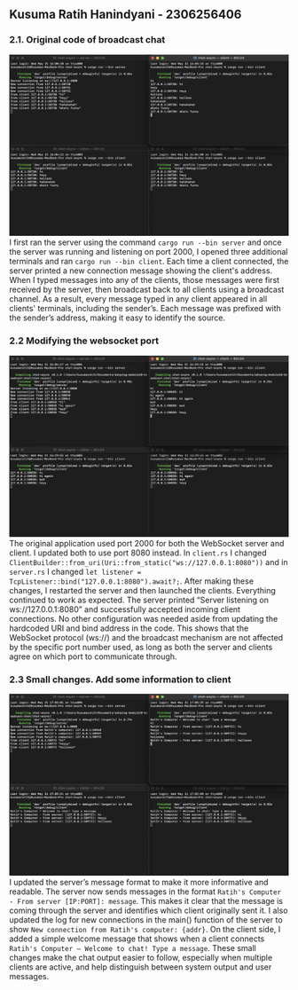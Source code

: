## Kusuma Ratih Hanindyani - 2306256406

### 2.1. Original code of broadcast chat
![](images/broadcast1.png)
I first ran the server using the command `cargo run --bin server` and once the server was running and listening on port 2000, I opened three additional terminals and ran `cargo run --bin client`.
Each time a client connected, the server printed a new connection message showing the client's address. 
When I typed messages into any of the clients, those messages were first received by the server, then broadcast back to all clients using a broadcast channel. 
As a result, every message typed in any client appeared in all clients' terminals, including the sender’s. 
Each message was prefixed with the sender’s address, making it easy to identify the source.

### 2.2 Modifying the websocket port
![](images/broadcast2.png)
The original application used port 2000 for both the WebSocket server and client. 
I updated both to use port 8080 instead.
In `client.rs` I changed ```ClientBuilder::from_uri(Uri::from_static("ws://127.0.0.1:8080"))``` and
in `server.rs` I changed ```let listener = TcpListener::bind("127.0.0.1:8080").await?;```.
After making these changes, I restarted the server and then launched the clients.
Everything continued to work as expected. 
The server printed “Server listening on ws://127.0.0.1:8080” and successfully accepted incoming client connections.
No other configuration was needed aside from updating the hardcoded URI and bind address in the code. 
This shows that the WebSocket protocol (ws://) and the broadcast mechanism are not affected by the specific port number used, as long as both the server and clients agree on which port to communicate through.

### 2.3 Small changes. Add some information to client
![](images/broadcast3.png)
I updated the server’s message format to make it more informative and readable.
The server now sends messages in the format `Ratih's Computer - From server [IP:PORT]: message`.
This makes it clear that the message is coming through the server and identifies which client originally sent it.
I also updated the log for new connections in the main() function of the server to show
`New connection from Ratih's computer: {addr}`.
On the client side, I added a simple welcome message that shows when a client connects
`Ratih's Computer – Welcome to chat! Type a message`.
These small changes make the chat output easier to follow, especially when multiple clients are active, and help distinguish between system output and user messages.